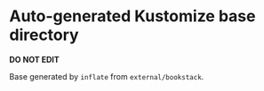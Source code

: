 # Auto-generated Kustomize base directory
**DO NOT EDIT**

Base generated by `inflate` from `external/bookstack`.
